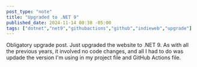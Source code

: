 ```yaml
---
post_type: "note"
title: "Upgraded to .NET 9"
published_date: 2024-11-14 00:38 -05:00
tags: ["dotnet","net9","githubactions","github","indieweb","upgrade"]
---
```


Obligatory upgrade post. Just upgraded the website to .NET 9. As with all the previous years, it involved no code changes, and all I had to do was updade the version I'm using in my project file and GitHub Actions file.

